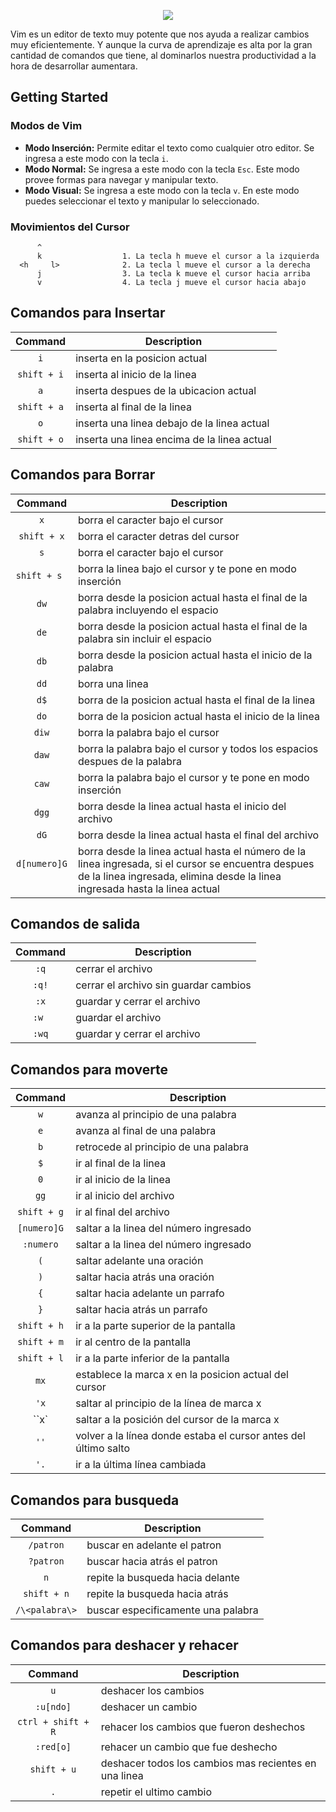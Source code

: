 <p align="center">
  <img src="https://cloud.githubusercontent.com/assets/25358716/22319543/b313ec52-e351-11e6-9bf9-12b062e1d6f9.png">
</p>

Vim es un editor de texto muy potente que nos ayuda a realizar cambios muy eficientemente. Y aunque la curva de aprendizaje es alta por la gran cantidad de comandos que tiene, al dominarlos nuestra productividad a la hora de desarrollar aumentara.

## Getting Started

### Modos de Vim

 * __Modo Inserción:__ Permite editar el texto como cualquier otro editor. Se ingresa a este modo con la tecla `i`.
 * __Modo Normal:__ Se ingresa a este modo con la tecla `Esc`. Este modo provee formas para navegar y manipular texto.
 * __Modo Visual:__ Se ingresa a este modo con la tecla `v`. En este modo puedes seleccionar el texto y manipular lo seleccionado.
 
### Movimientos del Cursor

```shell    
      ^                 
      k                  1. La tecla h mueve el cursor a la izquierda
  <h     l>              2. La tecla l mueve el cursor a la derecha
      j                  3. La tecla k mueve el cursor hacia arriba
      v                  4. La tecla j mueve el cursor hacia abajo
```
## Comandos para Insertar

|Command        |Description                                |
|:-------------:|-------------------------------------------|
|`i`            |inserta en la posicion actual              |
|`shift + i`    |inserta al inicio de la linea              |
|`a`            |inserta despues de la ubicacion actual     |
|`shift + a`    |inserta al final de la linea               |
|`o`            |inserta una linea debajo de la linea actual|
|`shift + o`    |inserta una linea encima de la linea actual|

## Comandos para Borrar

|Command        |Description                                                                       |
|:-------------:|----------------------------------------------------------------------------------|
|`x`            |borra el caracter bajo el cursor                                                  |
|`shift + x`    |borra el caracter detras del cursor                                               |
|`s`            |borra el caracter bajo el cursor                                                  |
|`shift + s`    |borra la linea bajo el cursor y te pone en modo inserción                         |
|`dw`           |borra desde la posicion actual hasta el final de la palabra incluyendo el espacio |
|`de`           |borra desde la posicion actual hasta el final de la palabra sin incluir el espacio|
|`db`           |borra desde la posicion actual hasta el inicio de la palabra                      |
|`dd`           |borra una linea                                                                   |
|`d$`           |borra de la posicion actual hasta el final de la linea                            |
|`do`           |borra de la posicion actual hasta el inicio de la linea                           |
|`diw`          |borra la palabra bajo el cursor                                                   |
|`daw`          |borra la palabra bajo el cursor y todos los espacios despues de la palabra        |
|`caw`          |borra la palabra bajo el cursor y te pone en modo inserción                       |
|`dgg`          |borra desde la linea actual hasta el inicio del archivo                           |
|`dG`           |borra desde la linea actual hasta el final del archivo                            |
|`d[numero]G`   |borra desde la linea actual hasta el número de la linea ingresada, si el cursor se encuentra despues de la linea ingresada, elimina desde la linea ingresada hasta la linea actual|

## Comandos de salida

|Command        |Description                                |
|:-------------:|-------------------------------------------|
|`:q`           |cerrar el archivo                          |
|`:q!`          |cerrar el archivo sin guardar cambios      |
|`:x`           |guardar y cerrar el archivo                |
|`:w `          |guardar el archivo                         |
|`:wq`          |guardar y cerrar el archivo                |

## Comandos para moverte

|Command        |Description                                                                    |
|:-------------:|-------------------------------------------------------------------------------|
|`w`            |avanza al principio de una palabra                                             |
|`e`            |avanza al final de una palabra                                                 |
|`b`            |retrocede al principio de una palabra                                          |
|`$`            |ir al final de la linea                                                        |
|`0`            |ir al inicio de la linea                                                       |
|`gg`           |ir al inicio del archivo                                                       |
|`shift + g`    |ir al final del archivo                                                        |
|`[numero]G`    |saltar a la linea del número ingresado                                         |
|`:numero`      |saltar a la linea del número ingresado	                                        |
|`(`            |saltar adelante una oración                                                    |
|`)`            |saltar hacia atrás una oración                                                 |
|`{`            |saltar hacia adelante un parrafo                                               |
|`}`            |saltar hacia atrás un parrafo                                                  |
|`shift + h`    |ir a la parte superior de la pantalla                                          |
|`shift + m`    |ir al centro de la pantalla                                                    |
|`shift + l`    |ir a la parte inferior de la pantalla                                          |
|`mx`           |establece la marca x en la posicion actual del cursor                          |
|`'x`           |saltar al principio de la línea de marca x                                     |
|``x`           |saltar a la posición del cursor de la marca x                                  |
|`''`           |volver a la línea donde estaba el cursor antes del último salto                |
|`'.`           |ir a la última línea cambiada                                                  |

## Comandos para busqueda

|Command        |Description                                                                    |
|:-------------:|-------------------------------------------------------------------------------|
|`/patron`      |buscar en adelante el patron                                                   |
|`?patron`      |buscar hacia atrás el patron                                                   |
|`n`            |repite la busqueda hacia delante                                               |
|`shift + n`    |repite la busqueda hacia atrás                                                 |
|`/\<palabra\>` |buscar especificamente una palabra                                             |


  ## Comandos para deshacer y rehacer

|Command           |Description                                                                    |
|:----------------:|-------------------------------------------------------------------------------|
|`u`               |deshacer los cambios                                                           |
|`:u[ndo]`         |deshacer un cambio                                                             |
|`ctrl + shift + R`|rehacer los cambios que fueron deshechos                                       |
|`:red[o]`         |rehacer un cambio que fue deshecho                                             |
|`shift + u`       |deshacer todos los cambios mas recientes en una linea                          |
|`.`               |repetir el ultimo cambio                                                       |
